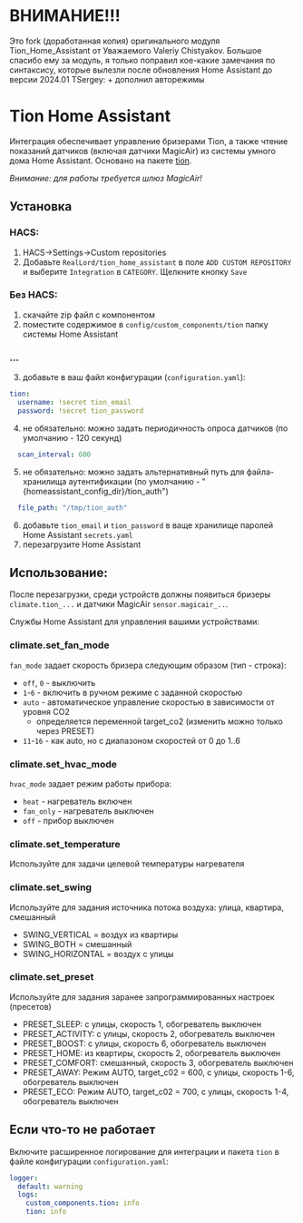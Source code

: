 # ВНИМАНИЕ!!!
Это fork (доработанная копия) оригинального модуля Tion_Home_Assistant от Уважаемого Valeriy Chistyakov.
Большое спасибо ему за модуль, я только поправил кое-какие замечания по синтаксису, которые вылезли после обновления Home Assistant до версии 2024.01
TSergey: + дополнил авторежимы

# Tion Home Assistant
Интеграция обеспечивает управление бризерами Tion, а также чтение показаний датчиков (включая датчики MagicAir) из системы умного дома Home Assistant. Основано на пакете [tion](https://github.com/airens/tion).

*Внимание: для работы требуется шлюз MagicAir!*
## Установка
### HACS:
1. HACS->Settings->Custom repositories 
2. Добавьте `RealLord/tion_home_assistant` в поле `ADD CUSTOM REPOSITORY` и выберите `Integration` в `CATEGORY`. Щелкните кнопку `Save`
### Без HACS:
1. скачайте zip файл с компонентом
2. поместите содержимое в `config/custom_components/tion` папку системы Home Assistant
### ...
3. добавьте в ваш файл конфигурации (`configuration.yaml`):
```yaml
tion:
  username: !secret tion_email
  password: !secret tion_password
```
4. не обязательно: можно задать периодичность опроса датчиков (по умолчанию - 120 секунд)
```yaml
  scan_interval: 600
```
5. не обязательно: можно задать альтернативный путь для файла-хранилища аутентификации (по умолчанию - "{homeassistant_config_dir}/tion_auth")
```yaml
  file_path: "/tmp/tion_auth"
```
6. добавьте `tion_email` и `tion_password` в ваще хранилище паролей Home Assistant `secrets.yaml`
7. перезагрузите Home Assistant
## Использование:
После перезагрузки, среди устройств должны появиться бризеры `climate.tion_...` и датчики MagicAir `sensor.magicair_..`.

Службы Home Assistant для управления вашими устройствами:
### climate.set_fan_mode
`fan_mode` задает скорость бризера следующим образом (тип - строка):
- `off`, `0` - выключить
- `1`-`6` - включить в ручном режиме с заданной скоростью
- `auto` - автоматическое управление скоростью в зависимости от уровня CO2
  - определяется переменной target_co2 (изменить можно только через PRESET)
- `11`-`16` - как auto, но с диапазоном скоростей от 0 до 1..6

### climate.set_hvac_mode
`hvac_mode` задает режим работы прибора:
- `heat` - нагреватель включен
- `fan_only` - нагреватель выключен
- `off` - прибор выключен
### climate.set_temperature
Используйте для задачи целевой температуры нагревателя
### climate.set_swing
Используйте для задания источника потока воздуха: улица, квартира, смешанный
- SWING_VERTICAL = воздух из квартиры
- SWING_BOTH = смешанный
- SWING_HORIZONTAL = воздух с улицы
### climate.set_preset
Используйте для задания заранее запрограммированных настроек (пресетов)
- PRESET_SLEEP:    с улицы,     скорость 1, обогреватель выключен
- PRESET_ACTIVITY: с улицы,     скорость 2, обогреватель выключен
- PRESET_BOOST:    с улицы,     скорость 6, обогреватель выключен
- PRESET_HOME:     из квартиры, скорость 2, обогреватель выключен           
- PRESET_COMFORT:  смешанный,   скорость 3, обогреватель выключен 
- PRESET_AWAY: Режим AUTO, target_c02 = 600, с улицы, скорость 1-6, обогреватель выключен
- PRESET_ECO:  Режим AUTO, target_c02 = 700, с улицы, скорость 1-4, обогреватель выключен

## Если что-то не работает
Включите расширенное логирование для интеграции и пакета `tion` в файле конфигурации `configuration.yaml`:
```yaml
logger:
  default: warning
  logs:
    custom_components.tion: info
    tion: info
```

